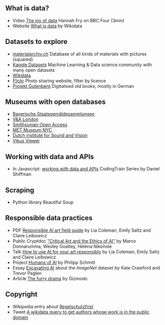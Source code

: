 ## What is data?

- Video [The joy of data](https://www.bbc.co.uk/programmes/p0418hfr) Hannah Fry on BBC Four (3min)
- Website [What is data](https://www.wikidata.org/wiki/Help:About_data) by Wikidata

## Datasets to explore

- [materialarchiv.ch](https://materialarchiv.ch/) Database of all kinds of materials with pictures (squared)
- [Kaggle Datasets](https://www.kaggle.com/datasets) Machine Learning & Data science community with many open datasets
- [Wikidata](https://www.wikidata.org/wiki/Wikidata:Main_Page)
- [Flickr](https://www.flickr.com/) Photo sharing website, filter by licence
- [Projekt Gutenberg](https://www.projekt-gutenberg.org/index.html) Digitalised old books, mostly in German

## Museums with open databases

- [Bayerische Staatsgemäldesammlungen](http://www.sammlung.pinakothek.de/en/)
- [V&A London](https://www.vam.ac.uk/collections?type=featured)
- [Smithsonian Open Access](https://www.si.edu/openaccess)
- [MET Museum NYC](https://www.metmuseum.org/about-the-met/policies-and-documents/open-access)
- [Dutch institute for Sound and Vision](https://open-images-browser.vercel.app/)
- [Vikus Viewer](https://vikusviewer.fh-potsdam.de/)

## Working with data and APIs

- In Javascript: [working with data and APIs](https://thecodingtrain.com/Courses/data-and-apis/) CodingTrain Series by Daniel Shiffman

## Scraping

- Python library Beautiful Soup

## Responsible data practices

- PDF [Responsible AI art field guide](https://www.partnershiponai.org/wp-content/uploads/2020/09/Partnership-on-AI-AI-Art-Field-Guide.pdf) by Lia Coleman, Emily Saltz and Claire Leibowicz
- Public Cryptdoc ["Critical Art and the Ethics of AI"](https://cryptpad.fr/pad/#/2/pad/view/H44naOgAhHBdcF2vb2HDKtCpWs0hV2sHML8yMKIp9I0/) by Marco Donnarumma, Wesley Goatley, Helena Nikonole
- Talk [How to use AI for your art responsibly](https://www.youtube.com/watch?v=d9zhw4FOXPc) by Lia Coleman, Emily Saltz and Claire Leibowicz
- Project [Humans of AI](https://humans-of.ai/editorial/) by Philipp Schmitt
- Essay [Excavating AI](https://excavating.ai/) about the *ImageNet* dataset by Kate Crawford and Trevor Paglen
- Article [The furry drama](https://gizmodo.com/the-internet-furry-drama-raising-big-questions-about-ar-1843412922) by Gizmodo

## Copyright

- Wikipedia entry about [Regelschutzfrist](https://de.wikipedia.org/wiki/Regelschutzfrist)
- Tweet [A wikidata query to get authors whose work is in the public domain](https://twitter.com/WikidataFacts/status/729073302652735488)
